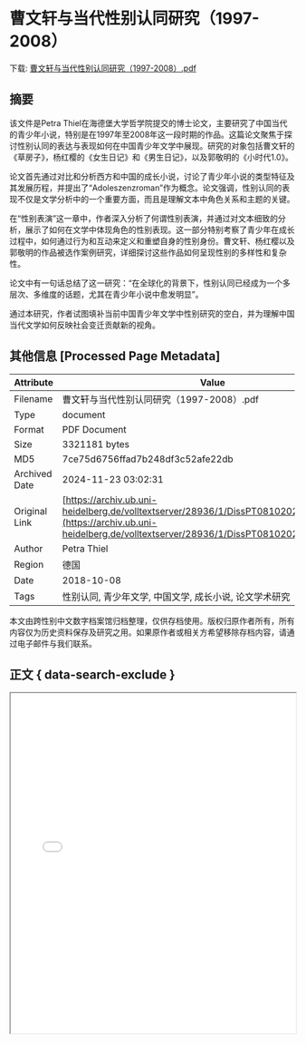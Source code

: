 # 曹文轩与当代性别认同研究（1997-2008）

<!-- tcd_download_link -->
下载: <a href="曹文轩与当代性别认同研究（1997-2008）.pdf" download>曹文轩与当代性别认同研究（1997-2008）.pdf</a>
<!-- tcd_download_link_end -->

## 摘要

<!-- tcd_abstract -->
该文件是Petra Thiel在海德堡大学哲学院提交的博士论文，主要研究了中国当代的青少年小说，特别是在1997年至2008年这一段时期的作品。这篇论文聚焦于探讨性别认同的表达与表现如何在中国青少年文学中展现。研究的对象包括曹文轩的《草房子》，杨红樱的《女生日记》和《男生日记》，以及郭敬明的《小时代1.0》。

论文首先通过对比和分析西方和中国的成长小说，讨论了青少年小说的类型特征及其发展历程，并提出了“Adoleszenzroman”作为概念。论文强调，性别认同的表现不仅是文学分析中的一个重要方面，而且是理解文本中角色关系和主题的关键。

在“性别表演”这一章中，作者深入分析了何谓性别表演，并通过对文本细致的分析，展示了如何在文学中体现角色的性别表现。这一部分特别考察了青少年在成长过程中，如何通过行为和互动来定义和重塑自身的性别身份。曹文轩、杨红樱以及郭敬明的作品被选作案例研究，详细探讨这些作品如何呈现性别的多样性和复杂性。

论文中有一句话总结了这一研究：“在全球化的背景下，性别认同已经成为一个多层次、多维度的话题，尤其在青少年小说中愈发明显”。

通过本研究，作者试图填补当前中国青少年文学中性别研究的空白，并为理解中国当代文学如何反映社会变迁贡献新的视角。

<!-- tcd_abstract_end -->

## 其他信息 [Processed Page Metadata]

| Attribute       | Value                                  |
|-----------------|----------------------------------------|
| Filename        | 曹文轩与当代性别认同研究（1997-2008）.pdf                             |
| Type            | document                                 |
| Format          | PDF Document                               |
| Size            | 3321181 bytes                           |
| MD5             | 7ce75d6756ffad7b248df3c52afe22db                                  |
| Archived Date   | 2024-11-23 03:02:31                             |
| Original Link   | [https://archiv.ub.uni-heidelberg.de/volltextserver/28936/1/DissPT08102020FINALUB.pdf](https://archiv.ub.uni-heidelberg.de/volltextserver/28936/1/DissPT08102020FINALUB.pdf)                         |
| Author          | Petra Thiel                               |
| Region          | 德国                               |
| Date            | 2018-10-08                                 |
| Tags            | 性别认同, 青少年文学, 中国文学, 成长小说, 论文学术研究                                 |

本文由跨性别中文数字档案馆归档整理，仅供存档使用。版权归原作者所有，所有内容仅为历史资料保存及研究之用。如果原作者或相关方希望移除存档内容，请通过电子邮件与我们联系。

## 正文 { data-search-exclude }

<!-- tcd_main_text -->
<iframe src="../曹文轩与当代性别认同研究（1997-2008）.pdf" width="100%" height="600px">
    <p>无法显示PDF，请下载查看。</p>
</iframe>
<!-- tcd_main_text_end -->

